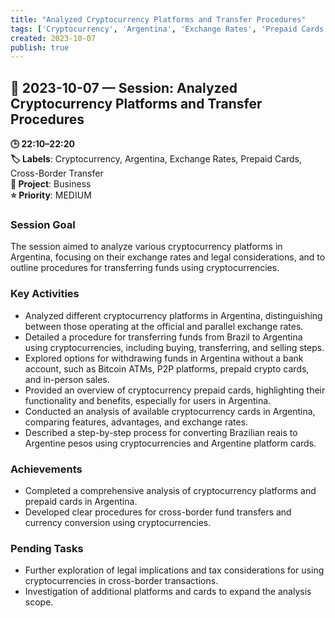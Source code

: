 ```yaml
---
title: "Analyzed Cryptocurrency Platforms and Transfer Procedures"
tags: ['Cryptocurrency', 'Argentina', 'Exchange Rates', 'Prepaid Cards', 'Cross-Border Transfer']
created: 2023-10-07
publish: true
---
```


## 📅 2023-10-07 — Session: Analyzed Cryptocurrency Platforms and Transfer Procedures

**🕒 22:10–22:20**  
**🏷️ Labels**: Cryptocurrency, Argentina, Exchange Rates, Prepaid Cards, Cross-Border Transfer  
**📂 Project**: Business  
**⭐ Priority**: MEDIUM  


### Session Goal
The session aimed to analyze various cryptocurrency platforms in Argentina, focusing on their exchange rates and legal considerations, and to outline procedures for transferring funds using cryptocurrencies.

### Key Activities
- Analyzed different cryptocurrency platforms in Argentina, distinguishing between those operating at the official and parallel exchange rates.
- Detailed a procedure for transferring funds from Brazil to Argentina using cryptocurrencies, including buying, transferring, and selling steps.
- Explored options for withdrawing funds in Argentina without a bank account, such as Bitcoin ATMs, P2P platforms, prepaid crypto cards, and in-person sales.
- Provided an overview of cryptocurrency prepaid cards, highlighting their functionality and benefits, especially for users in Argentina.
- Conducted an analysis of available cryptocurrency cards in Argentina, comparing features, advantages, and exchange rates.
- Described a step-by-step process for converting Brazilian reais to Argentine pesos using cryptocurrencies and Argentine platform cards.

### Achievements
- Completed a comprehensive analysis of cryptocurrency platforms and prepaid cards in Argentina.
- Developed clear procedures for cross-border fund transfers and currency conversion using cryptocurrencies.

### Pending Tasks
- Further exploration of legal implications and tax considerations for using cryptocurrencies in cross-border transactions.
- Investigation of additional platforms and cards to expand the analysis scope.
